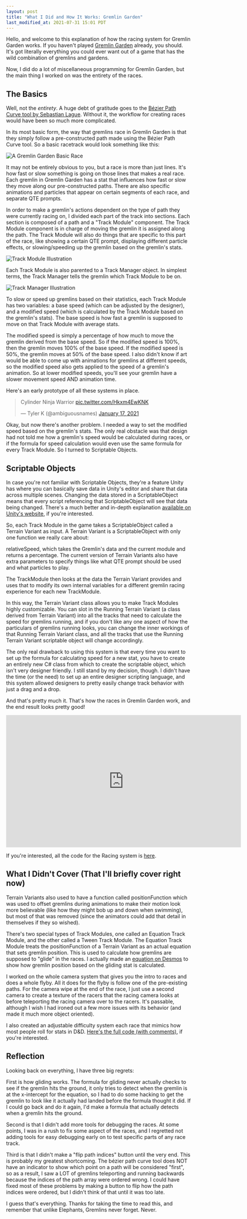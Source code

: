 ```yaml
---
layout: post
title: "What I Did and How It Works: Gremlin Garden"
last_modified_at: 2021-07-31 15:01 PDT
---
```


Hello, and welcome to this explanation of how the racing system for Gremlin Garden works. If you haven't played [Gremlin Garden](https://gggda.itch.io/garden) already, you should<!--more-->. It's got literally everything you could ever want out of a game that has the wild combination of gremlins and gardens.

Now, I did do a lot of miscellaneous programming for Gremlin Garden, but the main thing I worked on was the entirety of the races.

## The Basics

Well, not the *entirety*. A huge debt of gratitude goes to the [Bézier Path Curve tool by Sebastian Lague](https://assetstore.unity.com/packages/tools/utilities/b-zier-path-creator-136082#description). Without it, the workflow for creating races would have been so much more complicated.

In its most basic form, the way that gremlins race in Gremlin Garden is that they simply follow a pre-constructed path made using the Bézier Path Curve tool. So a basic racetrack would look something like this:

![A Gremlin Garden Basic Race](/assets/images/gg/basicrace.png)

It may not be entirely obvious to you, but a race is more than just lines. It's how fast or slow something is going on those lines that makes a real race. Each gremlin in Gremlin Garden has a stat that influences how fast or slow they move along our pre-constructed paths. There are also specific animations and particles that appear on certain segments of each race, and separate QTE prompts.

In order to make a gremlin's actions dependent on the type of path they were currently racing on, I divided each part of the track into sections. Each section is 
composed of a path and a "Track Module" component. The Track Module component is in charge of moving the gremlin it is assigned along the path. The Track Module will also do things that are specific to this part of the race, like showing a certain QTE prompt, displaying different particle effects, or slowing/speeding up the gremlin based on the gremlin's stats.

![Track Module Illustration](/assets/images/gg/trackmodule.png)

Each Track Module is also parented to a Track Manager object. In simplest terms, the Track Manager tells the gremlin which Track Module to be on.

![Track Manager Illustration](/assets/images/gg/trackmanager.png)

To slow or speed up gremlins based on their statistics, each Track Module has two variables: a base speed (which can be adjusted by the designer), and a modified speed (which is calculated by the Track Module based on the gremlin's stats). The base speed is how fast a gremlin is supposed to move on that Track Module with average stats.

The modified speed is simply a percentage of how much to move the gremlin derived from the base speed. So if the modified speed is 100%, then the gremlin moves 100% of the base speed. If the modified speed is 50%, the gremlin moves at 50% of the base speed. I also didn't know if art would be able to come up with animations for gremlins at different speeds, so the modified speed also gets applied to the speed of a gremlin's animation. So at lower modified speeds, you'll see your gremlin have a slower movement speed AND animation time.

Here's an early prototype of all these systems in place.

<blockquote class="twitter-tweet" data-lang="en" data-theme="dark"><p lang="cy" dir="ltr">Cylinder Ninja Warrior <a href="https://t.co/Hkxm4EwKNK">pic.twitter.com/Hkxm4EwKNK</a></p>&mdash; Tyler K (@ambiguousnames) <a href="https://twitter.com/ambiguousnames/status/1350890591622627330?ref_src=twsrc%5Etfw">January 17, 2021</a></blockquote> <script async src="https://platform.twitter.com/widgets.js" charset="utf-8"></script> 

Okay, but now there's another problem. I needed a way to set the modified speed based on the gremlin's stats. The only real obstacle was that design had not told me how a gremlin's speed would be calculated during races, or if the formula for speed calculation would even use the same formula for every Track Module. So I turned to Scriptable Objects.

## Scriptable Objects

In case you're not familiar with Scriptable Objects, they're a feature Unity has where you can basically save data in Unity's editor and share that data across multiple scenes. Changing the data stored in a ScriptableObject means that every script referencing that ScriptableObject will see that data being changed. There's a much better and in-depth explanation [available on Unity's website](https://unity.com/how-to/architect-game-code-scriptable-objects), if you're interested.

So, each Track Module in the game takes a ScriptableObject called a Terrain Variant as input. A Terrain Variant is a ScriptableObject with only one function we really care about:

relativeSpeed, which takes the Gremlin's data and the current module and returns a percentage. The current version of Terrain Variants also have extra parameters to specify things like what QTE prompt should be used and what particles to play.

The TrackModule then looks at the data the Terrain Variant provides and uses that to modify its own internal variables for a different gremlin racing experience for each new TrackModule.

In this way, the Terrain Variant class allows you to make Track Modules highly customizable. You can slot in the Running Terrain Variant (a class derived from Terrain Variant) into all the tracks that need to calculate the speed for gremlins running, and if you don't like any one aspect of how the particulars of gremlins running looks, you can change the inner workings of that Running Terrain Variant class, and all the tracks that use the Running Terrain Variant scriptable object will change accordingly.

The only real drawback to using this system is that every time you want to set up the formula for calculating speed for a new stat, you have to create an entirely new C# class from which to create the scriptable object, which isn't very designer friendly. I still stand by my decision, though. I didn't have the time (or the need) to set up an entire designer scripting language, and this system allowed designers to pretty easily change track behavior with just a drag and a drop.

And that's pretty much it. That's how the races in Gremlin Garden work, and the end result looks pretty good!

<iframe width="640" height="360" src="https://www.youtube.com/embed/Pwoe7MPbeyY" title="YouTube video player" frameborder="0" allow="accelerometer; autoplay; clipboard-write; encrypted-media; gyroscope; picture-in-picture" allowfullscreen></iframe>

If you're interested, all the code for the Racing system is [here](https://github.com/GDACollab/GremlinGarden/blob/79bf9ee5296d1868e420cc5f70533e16080f1bd8/Gremlin%20Gardens/Assets/Scripts/Racing%20System/).

## What I Didn't Cover (That I'll briefly cover right now)

Terrain Variants also used to have a function called positionFunction which was used to offset gremlins during animations to make their motion look more believable (like how they might bob up and down when swimming), but most of that was removed (since the animators could add that detail in themselves if they so wished).

There's two special types of Track Modules, one called an Equation Track Module, and the other called a Tween Track Module. The Equation Track Module treats the positionFunction of a Terrain Variant as an actual equation that sets gremlin position. This is used to calculate how gremlins are supposed to "glide" in the races. I actually made an [equation on Desmos](https://www.desmos.com/calculator/toww2kcdoi) to show how gremlin position based on the gliding stat is calculated.

I worked on the whole camera system that gives you the intro to races and does a whole flyby. All it does for the flyby is follow one of the pre-existing paths. For the camera wipe at the end of the race, I just use a second camera to create a texture of the racers that the racing camera looks at before teleporting the racing camera over to the racers. It's passable, although I wish I had ironed out a few more issues with its behavior (and made it much more object oriented).

I also created an adjustable difficulty system each race that mimics how most people roll for stats in D&D. [Here's the full code (with comments)](https://github.com/GDACollab/GremlinGarden/blob/79bf9ee5296d1868e420cc5f70533e16080f1bd8/Gremlin%20Gardens/Assets/Scripts/Racing%20System/RandomGremlinRace.cs#L124), if you're interested.

## Reflection

Looking back on everything, I have three big regrets:

First is how gliding works. The formula for gliding never actually checks to see if the gremlin hits the ground, it only tries to detect when the gremlin is at the x-intercept for the equation, so I had to do some hacking to get the gremlin to look like it actually had landed before the formula thought it did. If I could go back and do it again, I'd make a formula that actually detects when a gremlin hits the ground.

Second is that I didn't add more tools for debugging the races. At some points, I was in a rush to fix some aspect of the races, and I regretted not adding tools for easy debugging early on to test specific parts of any race track. 

Third is that I didn't make a "flip path indices" button until the very end. This is probably my greatest shortcoming. The bézier path curve tool does NOT have an indicator to show which point on a path will be considered "first", so as a result, I saw a LOT of gremlins teleporting and running backwards because the indices of the path array were ordered wrong. I could have fixed most of these problems by making a button to flip how the path indices were ordered, but I didn't think of that until it was too late.

I guess that's everything. Thanks for taking the time to read this, and remember that unlike Elephants, Gremlins never forget. Never.